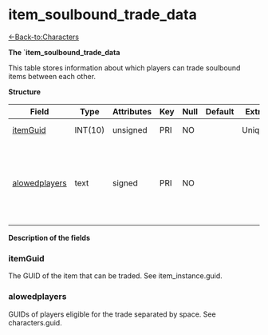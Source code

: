 # item\_soulbound\_trade\_data

[<-Back-to:Characters](database-characters.md)

**The \`item\_soulbound\_trade\_data**

This table stores information about which players can trade soulbound items between each other.

**Structure**

| Field              | Type    | Attributes | Key | Null | Default | Extra  | Comment                                                                 |
|--------------------|---------|------------|-----|------|---------|--------|-------------------------------------------------------------------------|
| [itemGuid][1]      | INT(10) | unsigned   | PRI | NO   |         | Unique | Item GUID                                                               |
| [alowedplayers][2] | text    | signed     | PRI | NO   |         |        | Space separated GUID list of players who can receive this item in trade |

[1]: #itemguid
[2]: #alowedplayers

**Description of the fields**

### itemGuid

The GUID of the item that can be traded. See item\_instance.guid.

### alowedplayers

GUIDs of players eligible for the trade separated by space. See characters.guid.

